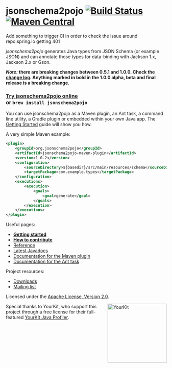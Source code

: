 # jsonschema2pojo [![Build Status](https://travis-ci.org/joelittlejohn/jsonschema2pojo.svg?branch=master)](https://travis-ci.org/joelittlejohn/jsonschema2pojo) [![Maven Central](https://maven-badges.herokuapp.com/maven-central/org.jsonschema2pojo/jsonschema2pojo/badge.svg)](http://search.maven.org/#search%7Cga%7C1%7Cg%3A%22org.jsonschema2pojo%22)

Add something to trigger CI in order to check the issue around repo.spring.io getting 401

_jsonschema2pojo_ generates Java types from JSON Schema (or example JSON) and can annotate those types for data-binding with Jackson 1.x, Jackson 2.x or Gson.

**_*Note:*_ there are breaking changes between 0.5.1 and 1.0.0. Check the [change log](https://github.com/joelittlejohn/jsonschema2pojo/blob/master/CHANGELOG.md). Anything marked in bold in the 1.0.0 alpha, beta and final release is a breaking change.**

### [Try jsonschema2pojo online](http://jsonschema2pojo.org/)<br>or `brew install jsonschema2pojo`

You can use jsonschema2pojo as a Maven plugin, an Ant task, a command line utility, a Gradle plugin or embedded within your own Java app. The [Getting Started](https://github.com/joelittlejohn/jsonschema2pojo/wiki/Getting-Started) guide will show you how.

A very simple Maven example:
```xml
<plugin>
    <groupId>org.jsonschema2pojo</groupId>
    <artifactId>jsonschema2pojo-maven-plugin</artifactId>
    <version>1.0.2</version>
    <configuration>
        <sourceDirectory>${basedir}/src/main/resources/schema</sourceDirectory>
        <targetPackage>com.example.types</targetPackage>
    </configuration>
    <executions>
        <execution>
            <goals>
                <goal>generate</goal>
            </goals>
        </execution>
    </executions>
</plugin>
```

Useful pages:
  * **[Getting started](https://github.com/joelittlejohn/jsonschema2pojo/wiki/Getting-Started)**
  * **[How to contribute](https://github.com/joelittlejohn/jsonschema2pojo/blob/master/CONTRIBUTING.md)**
  * [Reference](https://github.com/joelittlejohn/jsonschema2pojo/wiki/Reference)
  * [Latest Javadocs](https://joelittlejohn.github.io/jsonschema2pojo/javadocs/1.0.2/)
  * [Documentation for the Maven plugin](https://joelittlejohn.github.io/jsonschema2pojo/site/1.0.2/generate-mojo.html)
  * [Documentation for the Ant task](https://joelittlejohn.github.io/jsonschema2pojo/site/1.0.2/Jsonschema2PojoTask.html)

Project resources:
  * [Downloads](https://github.com/joelittlejohn/jsonschema2pojo/releases)
  * [Mailing list](https://groups.google.com/forum/#!forum/jsonschema2pojo-users)

Licensed under the [Apache License, Version 2.0](http://www.apache.org/licenses/LICENSE-2.0).

<a href="https://www.yourkit.com"><img src="https://www.yourkit.com/images/yklogo.png" alt="YourKit" title="YourKit" align="right" width="185"/></a>

Special thanks to YourKit, who support this project through a free license for their full-featured [YourKit Java Profiler](https://www.yourkit.com/java/profiler).
